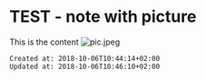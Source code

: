 # TEST - note with picture
This is the content
![pic.jpeg](./_resources/test_-_note_with_picture.resources/pic.jpeg)

    Created at: 2018-10-06T10:44:14+02:00
    Updated at: 2018-10-06T10:46:10+02:00



